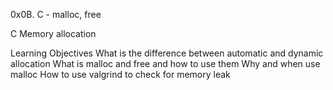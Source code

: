 0x0B. C - malloc, free

C Memory allocation

Learning Objectives
What is the difference between automatic and dynamic allocation
What is malloc and free and how to use them
Why and when use malloc
How to use valgrind to check for memory leak
